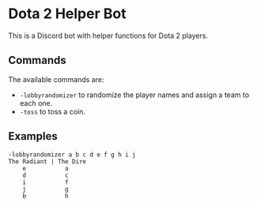 # Dota 2 Helper Bot

This is a Discord bot with helper functions for Dota 2 players.

## Commands

The available commands are:
- `-lobbyrandomizer` to randomize the player names and assign a team to each one.
- `-toss` to toss a coin.

## Examples

```
-lobbyrandomizer a b c d e f g h i j
The Radiant | The Dire
    e           a
    d           c
    i           f
    j           g
    b           h
```